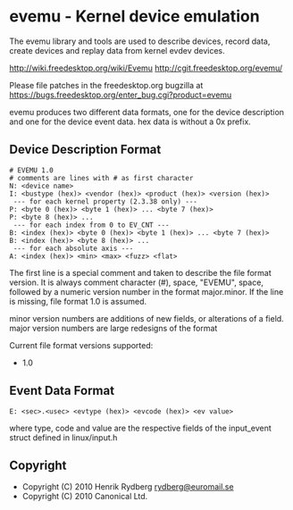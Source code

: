 evemu - Kernel device emulation
===============================

The evemu library and tools are used to describe devices, record
data, create devices and replay data from kernel evdev devices.

http://wiki.freedesktop.org/wiki/Evemu
http://cgit.freedesktop.org/evemu/

Please file patches in the freedesktop.org bugzilla at
https://bugs.freedesktop.org/enter_bug.cgi?product=evemu

evemu produces two different data formats, one for the device description
and one for the device event data. hex data is without a 0x prefix.

Device Description Format
-------------------------

    # EVEMU 1.0
    # comments are lines with # as first character
    N: <device name>
    I: <bustype (hex)> <vendor (hex)> <product (hex)> <version (hex)>
     --- for each kernel property (2.3.38 only) ---
    P: <byte 0 (hex)> <byte 1 (hex)> ... <byte 7 (hex)>
    P: <byte 8 (hex)> ...
     --- for each index from 0 to EV_CNT ---
    B: <index (hex)> <byte 0 (hex)> <byte 1 (hex)> ... <byte 7 (hex)>
    B: <index (hex)> <byte 8 (hex)> ...
     --- for each absolute axis ---
    A: <index (hex)> <min> <max> <fuzz> <flat>

The first line is a special comment and taken to describe the file format
version. It is always comment character (#), space, "EVEMU", space, followed
by a numeric version number in the format major.minor.
If the line is missing, file format 1.0 is assumed.

minor version numbers are additions of new fields, or alterations of a
field.
major version numbers are large redesigns of the format

Current file format versions supported:
 * 1.0

Event Data Format
-----------------

    E: <sec>.<usec> <evtype (hex)> <evcode (hex)> <ev value>
where type, code and value are the respective fields of the
input_event struct defined in linux/input.h


Copyright
---------

 * Copyright (C) 2010 Henrik Rydberg <rydberg@euromail.se>
 * Copyright (C) 2010 Canonical Ltd.

